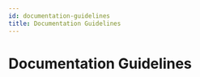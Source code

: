 ```yaml
---
id: documentation-guidelines
title: Documentation Guidelines
--- 
```


# Documentation Guidelines